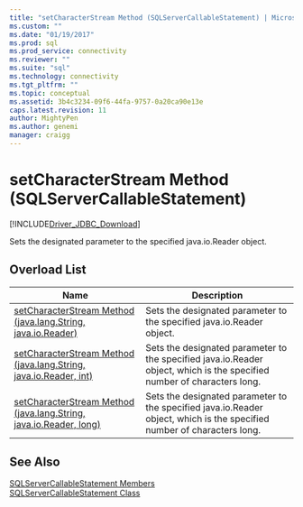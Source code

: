 ```yaml
---
title: "setCharacterStream Method (SQLServerCallableStatement) | Microsoft Docs"
ms.custom: ""
ms.date: "01/19/2017"
ms.prod: sql
ms.prod_service: connectivity
ms.reviewer: ""
ms.suite: "sql"
ms.technology: connectivity
ms.tgt_pltfrm: ""
ms.topic: conceptual
ms.assetid: 3b4c3234-09f6-44fa-9757-0a20ca90e13e
caps.latest.revision: 11
author: MightyPen
ms.author: genemi
manager: craigg
---
```

# setCharacterStream Method (SQLServerCallableStatement)
[!INCLUDE[Driver_JDBC_Download](../../../includes/driver_jdbc_download.md)]

  Sets the designated parameter to the specified  java.io.Reader object.  
  
## Overload List  
  
|Name|Description|  
|----------|-----------------|  
|[setCharacterStream Method &#40;java.lang.String, java.io.Reader&#41;](../../../connect/jdbc/reference/setcharacterstream-method-java-lang-string-java-io-reader.md)|Sets the designated parameter to the specified java.io.Reader object.|  
|[setCharacterStream Method &#40;java.lang.String, java.io.Reader, int&#41;](../../../connect/jdbc/reference/setcharacterstream-method-java-lang-string-java-io-reader-int.md)|Sets the designated parameter to the specified java.io.Reader object, which is the specified number of characters long.|  
|[setCharacterStream Method &#40;java.lang.String, java.io.Reader, long&#41;](../../../connect/jdbc/reference/setcharacterstream-method-java-lang-string-java-io-reader-long.md)|Sets the designated parameter to the specified java.io.Reader object, which is the specified number of characters long.|  
  
## See Also  
 [SQLServerCallableStatement Members](../../../connect/jdbc/reference/sqlservercallablestatement-members.md)   
 [SQLServerCallableStatement Class](../../../connect/jdbc/reference/sqlservercallablestatement-class.md)  
  
  
